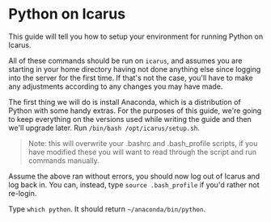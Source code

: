 Python on Icarus
===

This guide will tell you how to setup your environment for running Python on Icarus.

All of these commands should be run on `icarus`, and assumes you are starting in your home directory having not done anything else since logging into the server for the first time.
If that's not the case, you'll have to make any adjustments according to any changes you may have made.

The first thing we will do is install Anaconda, which is a distribution of Python with some handy extras.
For the purposes of this guide, we're going to keep everything on the versions used while writing the guide and then we'll upgrade later.
Run `/bin/bash /opt/icarus/setup.sh`.
> Note: this will overwrite your .bashrc and .bash_profile scripts, if you have modified these you will want to read through the script and run commands manually.

Assume the above ran without errors, you should now log out of Icarus and log back in.
You can, instead, type `source .bash_profile` if you'd rather not re-login.

Type `which python`. It should return `~/anaconda/bin/python`.
